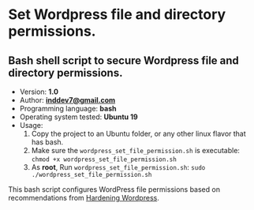 # Set Wordpress file and directory permissions.

## Bash shell script to secure Wordpress file and directory permissions.

- Version: **1.0**
- Author: **inddev7@gmail.com**
- Programming language: **bash**
- Operating system tested: **Ubuntu 19**
- Usage:
   1. Copy the project to an Ubuntu folder, or any other linux flavor that has bash. 
   1. Make sure the `wordpress_set_file_permission.sh` is executable:
       `chmod +x wordpress_set_file_permission.sh`
   1. As **root**, Run `wordpress_set_file_permission.sh`:
       `sudo ./wordpress_set_file_permission.sh`

This bash script configures WordPress file permissions based on recommendations from [Hardening Wordpress](https://wordpress.org/support/article/hardening-wordpress/).


